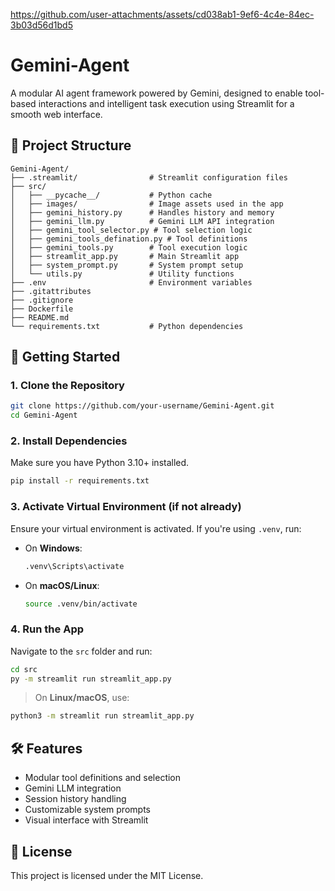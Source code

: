 


https://github.com/user-attachments/assets/cd038ab1-9ef6-4c4e-84ec-3b03d56d1bd5


# Gemini-Agent

A modular AI agent framework powered by Gemini, designed to enable tool-based interactions and intelligent task execution using Streamlit for a smooth web interface.

## 📁 Project Structure


```
Gemini-Agent/
├── .streamlit/                # Streamlit configuration files
├── src/
│   ├── __pycache__/           # Python cache
│   ├── images/                # Image assets used in the app
│   ├── gemini_history.py      # Handles history and memory
│   ├── gemini_llm.py          # Gemini LLM API integration
│   ├── gemini_tool_selector.py # Tool selection logic
│   ├── gemini_tools_defination.py # Tool definitions
│   ├── gemini_tools.py        # Tool execution logic
│   ├── streamlit_app.py       # Main Streamlit app
│   ├── system_prompt.py       # System prompt setup
│   └── utils.py               # Utility functions
├── .env                       # Environment variables
├── .gitattributes
├── .gitignore
├── Dockerfile
├── README.md
└── requirements.txt           # Python dependencies
```

## 🚀 Getting Started

### 1. Clone the Repository

```bash
git clone https://github.com/your-username/Gemini-Agent.git
cd Gemini-Agent
```

### 2. Install Dependencies

Make sure you have Python 3.10+ installed.

```bash
pip install -r requirements.txt
```

### 3. Activate Virtual Environment (if not already)

Ensure your virtual environment is activated. If you're using `.venv`, run:

- On **Windows**:
  ```bash
  .venv\Scripts\activate
  ```

- On **macOS/Linux**:
  ```bash
  source .venv/bin/activate
  ```

### 4. Run the App

Navigate to the `src` folder and run:

```bash
cd src
py -m streamlit run streamlit_app.py
```

> On **Linux/macOS**, use:
```bash
python3 -m streamlit run streamlit_app.py
```

## 🛠 Features

- Modular tool definitions and selection
- Gemini LLM integration
- Session history handling
- Customizable system prompts
- Visual interface with Streamlit

## 📄 License

This project is licensed under the MIT License.
